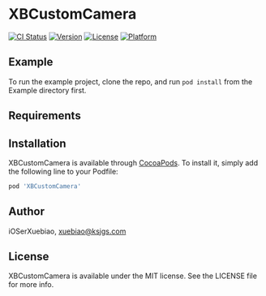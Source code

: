 # XBCustomCamera

[![CI Status](https://img.shields.io/travis/iOSerXuebiao/XBCustomCamera.svg?style=flat)](https://travis-ci.org/iOSerXuebiao/XBCustomCamera)
[![Version](https://img.shields.io/cocoapods/v/XBCustomCamera.svg?style=flat)](https://cocoapods.org/pods/XBCustomCamera)
[![License](https://img.shields.io/cocoapods/l/XBCustomCamera.svg?style=flat)](https://cocoapods.org/pods/XBCustomCamera)
[![Platform](https://img.shields.io/cocoapods/p/XBCustomCamera.svg?style=flat)](https://cocoapods.org/pods/XBCustomCamera)

## Example

To run the example project, clone the repo, and run `pod install` from the Example directory first.

## Requirements

## Installation

XBCustomCamera is available through [CocoaPods](https://cocoapods.org). To install
it, simply add the following line to your Podfile:

```ruby
pod 'XBCustomCamera'
```

## Author

iOSerXuebiao, xuebiao@ksjgs.com

## License

XBCustomCamera is available under the MIT license. See the LICENSE file for more info.
